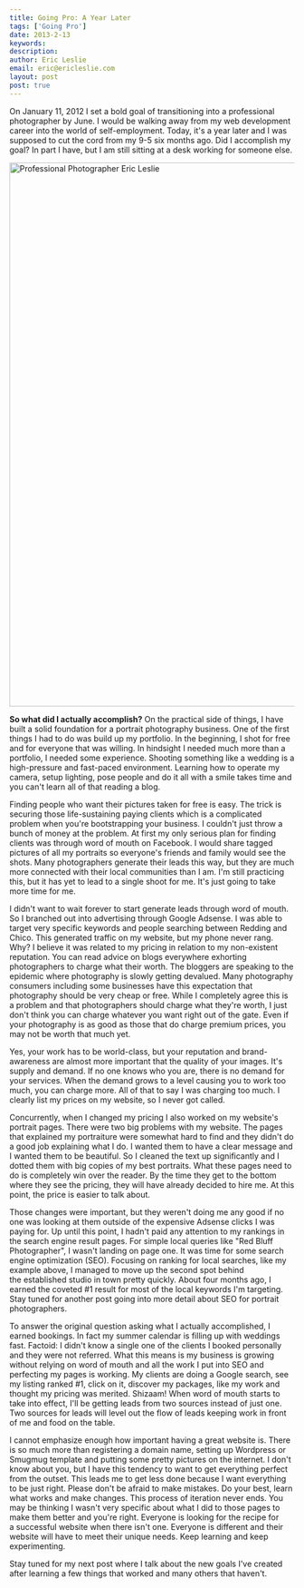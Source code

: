 ```yaml
---
title: Going Pro: A Year Later
tags: ['Going Pro']
date: 2013-2-13
keywords: 
description: 
author: Eric Leslie
email: eric@ericleslie.com
layout: post
post: true
---
```


On January 11, 2012 I set a bold goal of transitioning into a professional photographer by June. I would be walking away from my web development career into the world of self-employment. Today, it's a year later and I was supposed to cut the cord from my 9-5 six months ago. Did I accomplish my goal? In part I have, but I am still sitting at a desk working for someone else.

<img class="aligncenter size-full wp-image-580" alt="Professional Photographer Eric Leslie" src="http://ericleslie.com/blog/wp-content/uploads/2013/02/MG_44982.jpg" width="640" height="959" />

<strong>So what did I actually accomplish?</strong>
On the practical side of things, I have built a solid foundation for a portrait photography business. One of the first things I had to do was build up my portfolio. In the beginning, I shot for free and for everyone that was willing. In hindsight I needed much more than a portfolio, I needed some experience. Shooting something like a wedding is a high-pressure and fast-paced environment. Learning how to operate my camera, setup lighting, pose people and do it all with a smile takes time and you can't learn all of that reading a blog.

Finding people who want their pictures taken for free is easy. The trick is securing those life-sustaining paying clients which is a complicated problem when you're bootstrapping your business. I couldn't just throw a bunch of money at the problem. At first my only serious plan for finding clients was through word of mouth on Facebook. I would share tagged pictures of all my portraits so everyone's friends and family would see the shots. Many photographers generate their leads this way, but they are much more connected with their local communities than I am. I'm still practicing this, but it has yet to lead to a single shoot for me. It's just going to take more time for me.

I didn't want to wait forever to start generate leads through word of mouth. So I branched out into advertising through Google Adsense. I was able to target very specific keywords and people searching between Redding and Chico. This generated traffic on my website, but my phone never rang. Why? I believe it was related to my pricing in relation to my non-existent reputation. You can read advice on blogs everywhere exhorting photographers to charge what their worth. The bloggers are speaking to the epidemic where photography is slowly getting devalued. Many photography consumers including some businesses have this expectation that photography should be very cheap or free. While I completely agree this is a problem and that photographers should charge what they're worth, I just don't think you can charge whatever you want right out of the gate. Even if your photography is as good as those that do charge premium prices, you may not be worth that much yet.

Yes, your work has to be world-class, but your reputation and brand-awareness are almost more important that the quality of your images. It's supply and demand. If no one knows who you are, there is no demand for your services. When the demand grows to a level causing you to work too much, you can charge more. All of that to say I was charging too much. I clearly list my prices on my website, so I never got called.

Concurrently, when I changed my pricing I also worked on my website's portrait pages. There were two big problems with my website. The pages that explained my portraiture were somewhat hard to find and they didn't do a good job explaining what I do. I wanted them to have a clear message and I wanted them to be beautiful. So I cleaned the text up significantly and I dotted them with big copies of my best portraits. What these pages need to do is completely win over the reader. By the time they get to the bottom where they see the pricing, they will have already decided to hire me. At this point, the price is easier to talk about.

Those changes were important, but they weren't doing me any good if no one was looking at them outside of the expensive Adsense clicks I was paying for. Up until this point, I hadn't paid any attention to my rankings in the search engine result pages. For simple local queries like "Red Bluff Photographer", I wasn't landing on page one. It was time for some search engine optimization (SEO). Focusing on ranking for local searches, like my example above, I managed to move up the second spot behind the established studio in town pretty quickly. About four months ago, I earned the coveted #1 result for most of the local keywords I'm targeting. Stay tuned for another post going into more detail about SEO for portrait photographers.

To answer the original question asking what I actually accomplished, I earned bookings. In fact my summer calendar is filling up with weddings fast. Factoid: I didn't know a single one of the clients I booked personally and they were not referred. What this means is my business is growing without relying on word of mouth and all the work I put into SEO and perfecting my pages is working. My clients are doing a Google search, see my listing ranked #1, click on it, discover my packages, like my work and thought my pricing was merited. Shizaam! When word of mouth starts to take into effect, I'll be getting leads from two sources instead of just one. Two sources for leads will level out the flow of leads keeping work in front of me and food on the table.

I cannot emphasize enough how important having a great website is. There is so much more than registering a domain name, setting up Wordpress or Smugmug template and putting some pretty pictures on the internet. I don't know about you, but I have this tendency to want to get everything perfect from the outset. This leads me to get less done because I want everything to be just right. Please don't be afraid to make mistakes. Do your best, learn what works and make changes. This process of iteration never ends. You may be thinking I wasn't very specific about what I did to those pages to make them better and you're right. Everyone is looking for the recipe for a successful website when there isn't one. Everyone is different and their website will have to meet their unique needs. Keep learning and keep experimenting.

Stay tuned for my next post where I talk about the new goals I've created after learning a few things that worked and many others that haven't.